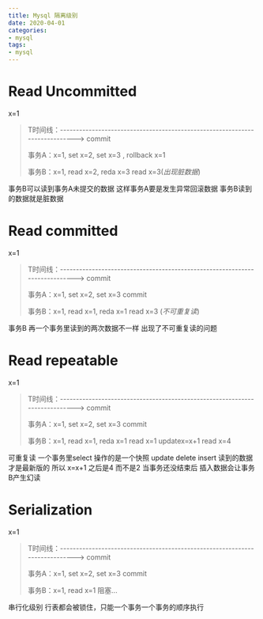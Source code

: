 ```yaml
---
title: Mysql 隔离级别
date: 2020-04-01
categories:
- mysql
tags: 
- mysql
---
```


# Read Uncommitted #

x=1
> T时间线：----------------------------------------------------------------------------> commit
> 
> 事务A：x=1, set x=2,  set x=3 , rollback  x=1
> 
> 事务B：x=1, read x=2, reda x=3 read x=3(*出现脏数据*)

事务B可以读到事务A未提交的数据 这样事务A要是发生异常回滚数据 事务B读到的数据就是脏数据

# Read committed #

x=1
> T时间线：----------------------------------------------------------------------------> commit
> 
> 事务A：x=1, set x=2,  set x=3  commit
> 
> 事务B：x=1, read x=1, reda x=1 read x=3 (*不可重复读*)

事务B 再一个事务里读到的两次数据不一样 出现了不可重复读的问题

# Read repeatable #

x=1
> T时间线：----------------------------------------------------------------------------> commit
> 
> 事务A：x=1, set x=2,  set x=3  commit
> 
> 事务B：x=1, read x=1, reda x=1 read x=1  updatex=x+1  read x=4 

可重复读
一个事务里select 操作的是一个快照
update delete insert 读到的数据才是最新版的  所以 x=x+1 之后是4 而不是2
当事务还没结束后 插入数据会让事务B产生幻读

# Serialization #

x=1
> T时间线：----------------------------------------------------------------------------> commit
> 
> 事务A：x=1, set x=2,  set x=3  commit
> 
> 事务B：x=1, read x=1 阻塞...

串行化级别 行表都会被锁住，只能一个事务一个事务的顺序执行

